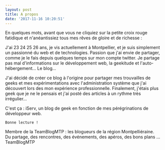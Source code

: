 ```yaml
---
layout: post
title: A propos
date: '2017-11-16 10:20:51'
---
```


En quelques mots, avant que vous ne cliquiez sur la petite croix rouge fatidique et n'anéantissiez tous mes rêves de gloire et de richesse :

J'ai 23 24 25 26 ans, je vis actuellement à Montpellier, et je suis simplement un passionné du web et de technologies.
Passion que j'ai envie de partager, comme je le fais depuis quelques temps sur mon compte twitter. Je partage pas mal d'informations sur le développement web, la geekitude et l'auto-hébergement...
Le blog...

J'ai décidé de créer ce blog à l'origine pour partager mes trouvailles de geeks et mes expérimentations avec l'administration système que j'ai découvert lors des mon expérience professionnelle. Finalement, j'étais plus geek que je ne le pensais et j'ai posté des articles à un rythme très irrégulier...

C'est ça : iServ, un blog de geek en fonction de mes pérégrinations de développeur web.

    Bonne lecture !

Membre de la TeamBlogMTP : les blogueurs de la région Montpelliéraine.
Du partage, des rencontres, des événements, des apéros, des bons plans ...
TeamBlogMTP